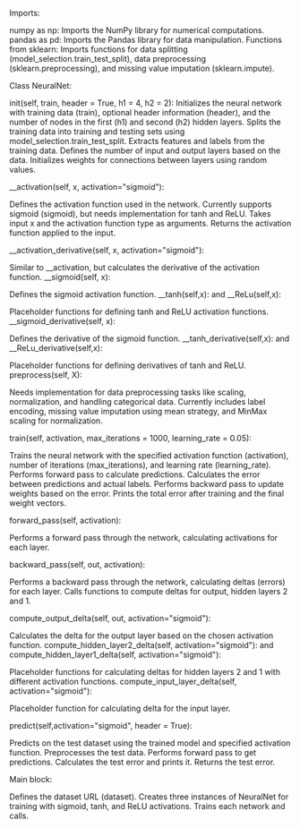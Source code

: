 Imports:

numpy as np: Imports the NumPy library for numerical computations.
pandas as pd: Imports the Pandas library for data manipulation.
Functions from sklearn: Imports functions for data splitting (model_selection.train_test_split), data preprocessing (sklearn.preprocessing), and missing value imputation (sklearn.impute).

Class NeuralNet:

init(self, train, header = True, h1 = 4, h2 = 2):
Initializes the neural network with training data (train), optional header information (header), and the number of nodes in the first (h1) and second (h2) hidden layers.
Splits the training data into training and testing sets using model_selection.train_test_split.
Extracts features and labels from the training data.
Defines the number of input and output layers based on the data.
Initializes weights for connections between layers using random values.

__activation(self, x, activation="sigmoid"):

Defines the activation function used in the network. Currently supports sigmoid (sigmoid), but needs implementation for tanh and ReLU.
Takes input x and the activation function type as arguments.
Returns the activation function applied to the input.

__activation_derivative(self, x, activation="sigmoid"):

Similar to __activation, but calculates the derivative of the activation function.
__sigmoid(self, x):

Defines the sigmoid activation function.
__tanh(self,x): and __ReLu(self,x): 

Placeholder functions for defining tanh and ReLU activation functions.
__sigmoid_derivative(self, x):

Defines the derivative of the sigmoid function.
__tanh_derivative(self,x): and __ReLu_derivative(self,x):

Placeholder functions for defining derivatives of tanh and ReLU.
preprocess(self, X):

Needs implementation for data preprocessing tasks like scaling, normalization, and handling categorical data.
Currently includes label encoding, missing value imputation using mean strategy, and MinMax scaling for normalization.

train(self, activation, max_iterations = 1000, learning_rate = 0.05):

Trains the neural network with the specified activation function (activation), number of iterations (max_iterations), and learning rate (learning_rate).
Performs forward pass to calculate predictions.
Calculates the error between predictions and actual labels.
Performs backward pass to update weights based on the error.
Prints the total error after training and the final weight vectors.

forward_pass(self, activation):

Performs a forward pass through the network, calculating activations for each layer.

backward_pass(self, out, activation):

Performs a backward pass through the network, calculating deltas (errors) for each layer.
Calls functions to compute deltas for output, hidden layers 2 and 1.

compute_output_delta(self, out, activation="sigmoid"):

Calculates the delta for the output layer based on the chosen activation function.
compute_hidden_layer2_delta(self, activation="sigmoid"): and compute_hidden_layer1_delta(self, activation="sigmoid"):


Placeholder functions for calculating deltas for hidden layers 2 and 1 with different activation functions.
compute_input_layer_delta(self, activation="sigmoid"): 

Placeholder function for calculating delta for the input layer.

predict(self,activation="sigmoid", header = True):

Predicts on the test dataset using the trained model and specified activation function.
Preprocesses the test data.
Performs forward pass to get predictions.
Calculates the test error and prints it.
Returns the test error.

Main block:

Defines the dataset URL (dataset).
Creates three instances of NeuralNet for training with sigmoid, tanh, and ReLU activations.
Trains each network and calls.

